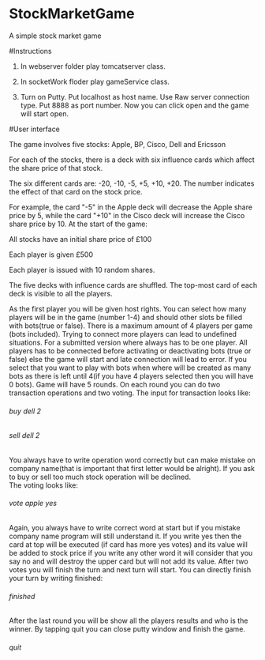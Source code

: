 # StockMarketGame
A simple stock market game

#Instructions
1. In webserver folder play tomcatserver class. 

2. In socketWork floder play gameService class.

3. Turn on Putty. Put localhost as host name. Use Raw server connection type. Put 8888 as port number. Now you can click open and the game will start open. 

#User interface 

The game involves five stocks: Apple, BP, Cisco, Dell and Ericsson

For each of the stocks, there is a deck with six influence cards which affect the share price of that stock.

The six different cards are: -20, -10, -5, +5, +10, +20. The number indicates the effect of that card on the stock price.

For example, the card "-5" in the Apple deck will decrease the Apple share price by 5, while the card "+10" in the Cisco deck will increase the Cisco share price by 10.
At the start of the game:

All stocks have an initial share price of £100

Each player is given £500

Each player is issued with 10 random shares.

The five decks with influence cards are shuffled. The top-most card of each deck is visible to all the players.

As the first player you will be given host rights. You can select how many players will be in the game (number 1-4) and should other slots be filled with bots(true or false). There is a maximum amount of 4 players per game (bots included). Trying to connect more players can lead to undefined situations. For a submitted version where always has to be one player. All players has to be connected before activating or deactivating bots (true or false) else the game will start and late connection will lead to error. If you select that you want to play with bots when where will be created as many bots as there is left until 4(if you have 4 players selected then you will have 0 bots). 
Game will have 5 rounds. On each round you can do two transaction operations and two voting. 
The input for transaction looks like: 
 
 ###### buy dell 2
 
 ###### sell dell 2
 
You always have to write operation word correctly but can make mistake on company name(that is important that first letter would be alright). If you ask to buy or sell too much stock operation will be declined.  
The voting looks like: 
 
 ###### vote apple yes
 
Again, you always have to write correct word at start but if you mistake company name program will still understand it. If you write yes then the card at top will be executed (if card has more yes votes) and its value will be added to stock price if you write any other word it will consider that you say no and will destroy the upper card but will not add its value. 
After two votes you will finish the turn and next turn will start. You can directly finish your turn by writing finished: 
 
 ###### finished
After the last round you will be show all the players results and who is the winner. By tapping quit you can close putty window and finish the game. 

###### quit
